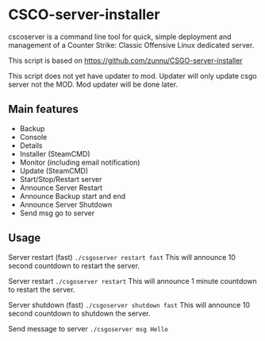 # CSCO-server-installer
cscoserver is a command line tool for quick, simple deployment and management of a Counter Strike: Classic Offensive Linux dedicated server.

This script is based on https://github.com/zunnu/CSGO-server-installer

This script does not yet have updater to mod. Updater will only update csgo server not the MOD.
Mod updater will be done later.

<h2>Main features</h2>
<ul>
	<li>Backup</li>
	<li>Console</li>
	<li>Details</li>
	<li>Installer (SteamCMD)</li>
	<li>Monitor (including email notification)</li>
	<li>Update (SteamCMD)</li>
	<li>Start/Stop/Restart server</li>
	<li>Announce Server Restart</li>
	<li>Announce Backup start and end</li>
  <li>Announce Server Shutdown</li>
  <li>Send msg go to server</li>
</ul>

<h2>Usage</h2>
Server restart (fast)
<code>./csgoserver restart fast</code>
This will announce 10 second countdown to restart the server.

Server restart
<code>./csgoserver restart</code>
This will announce 1 minute countdown to restart the server.

Server shutdown (fast)
<code>./csgoserver shutdown fast</code>
This will announce 10 second countdown to shutdown the server.

Send message to server
<code>./csgoserver msg Hello</code>
